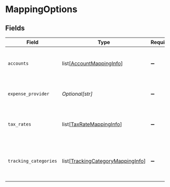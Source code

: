 # MappingOptions


## Fields

| Field                                                                                   | Type                                                                                    | Required                                                                                | Description                                                                             | Example                                                                                 |
| --------------------------------------------------------------------------------------- | --------------------------------------------------------------------------------------- | --------------------------------------------------------------------------------------- | --------------------------------------------------------------------------------------- | --------------------------------------------------------------------------------------- |
| `accounts`                                                                              | list[[AccountMappingInfo](../../models/shared/accountmappinginfo.md)]                   | :heavy_minus_sign:                                                                      | Array of available accounts for mapping.                                                |                                                                                         |
| `expense_provider`                                                                      | *Optional[str]*                                                                         | :heavy_minus_sign:                                                                      | Name of the expense integration.                                                        | Partner Expense                                                                         |
| `tax_rates`                                                                             | list[[TaxRateMappingInfo](../../models/shared/taxratemappinginfo.md)]                   | :heavy_minus_sign:                                                                      | Array of available tax rates for mapping.                                               |                                                                                         |
| `tracking_categories`                                                                   | list[[TrackingCategoryMappingInfo](../../models/shared/trackingcategorymappinginfo.md)] | :heavy_minus_sign:                                                                      | Array of available tracking categories for mapping.                                     |                                                                                         |
